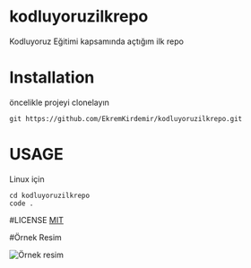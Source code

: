 # kodluyoruzilkrepo
Kodluyoruz Eğitimi kapsamında açtığım ilk repo

# Installation
öncelikle projeyi clonelayın

    git https://github.com/EkremKirdemir/kodluyoruzilkrepo.git

# USAGE
Linux için

    cd kodluyoruzilkrepo
    code .

#LICENSE
[MIT](https:mit.com)

#Örnek Resim

![Örnek resim](https://encrypted-tbn0.gstatic.com/images?q=tbn:ANd9GcTbEldk2sdqZFIzT-Ebr0KmhdPXPPFWUTIKCjjnVOpA&s)